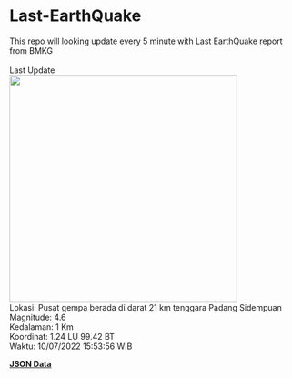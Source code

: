 # Last-EarthQuake
This repo will looking update every 5 minute with Last EarthQuake report from BMKG
<br>
<br>
Last Update
<br>
<img src="https://ews.bmkg.go.id/TEWS/data/20220710155356.mmi.jpg" width="400"/>
<br>
Lokasi: Pusat gempa berada di darat 21 km tenggara Padang Sidempuan <br>
Magnitude: 4.6 <br>
Kedalaman: 1 Km <br>
Koordinat: 1.24 LU 99.42 BT <br>
Waktu: 10/07/2022 15:53:56 WIB <br>

<a href="./data/data.json">**JSON Data**</a>
